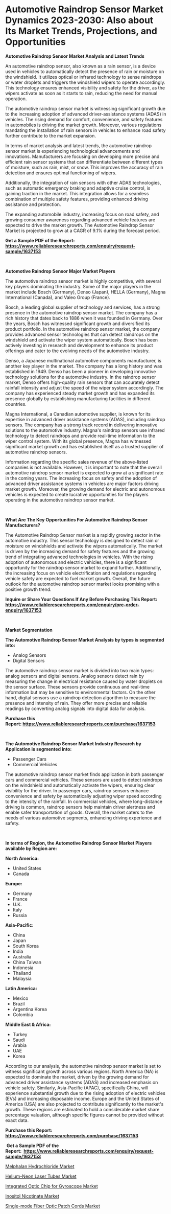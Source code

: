 <p><h1>Automotive Raindrop Sensor Market Dynamics 2023-2030: Also about Its Market Trends, Projections, and Opportunities</h1></p><p><strong>Automotive Raindrop Sensor Market Analysis and Latest Trends</strong></p>
<p><p>An automotive raindrop sensor, also known as a rain sensor, is a device used in vehicles to automatically detect the presence of rain or moisture on the windshield. It utilizes optical or infrared technology to sense raindrops or water droplets and triggers the windshield wipers to operate accordingly. This technology ensures enhanced visibility and safety for the driver, as the wipers activate as soon as it starts to rain, reducing the need for manual operation.</p><p>The automotive raindrop sensor market is witnessing significant growth due to the increasing adoption of advanced driver-assistance systems (ADAS) in vehicles. The rising demand for comfort, convenience, and safety features in automobiles is driving the market growth. Moreover, various regulations mandating the installation of rain sensors in vehicles to enhance road safety further contribute to the market expansion.</p><p>In terms of market analysis and latest trends, the automotive raindrop sensor market is experiencing technological advancements and innovations. Manufacturers are focusing on developing more precise and efficient rain sensor systems that can differentiate between different types of moisture, such as rain, mist, or snow. This improves the accuracy of rain detection and ensures optimal functioning of wipers.</p><p>Additionally, the integration of rain sensors with other ADAS technologies, such as automatic emergency braking and adaptive cruise control, is gaining traction in the market. This integration allows for a seamless combination of multiple safety features, providing enhanced driving assistance and protection.</p><p>The expanding automobile industry, increasing focus on road safety, and growing consumer awareness regarding advanced vehicle features are expected to drive the market growth. The Automotive Raindrop Sensor Market is projected to grow at a CAGR of 9.1% during the forecast period.</p></p>
<p><strong>Get a Sample PDF of the Report:&nbsp; <a href="https://www.reliableresearchreports.com/enquiry/request-sample/1637153">https://www.reliableresearchreports.com/enquiry/request-sample/1637153</a></strong></p>
<p>&nbsp;</p>
<p><strong>Automotive Raindrop Sensor Major Market Players</strong></p>
<p><p>The automotive raindrop sensor market is highly competitive, with several key players dominating the industry. Some of the major players in the market include Bosch (Germany), Denso (Japan), HELLA (Germany), Magna International (Canada), and Valeo Group (France).</p><p>Bosch, a leading global supplier of technology and services, has a strong presence in the automotive raindrop sensor market. The company has a rich history that dates back to 1886 when it was founded in Germany. Over the years, Bosch has witnessed significant growth and diversified its product portfolio. In the automotive raindrop sensor market, the company provides advanced sensor technologies that can detect raindrops on the windshield and activate the wiper system automatically. Bosch has been actively investing in research and development to enhance its product offerings and cater to the evolving needs of the automotive industry.</p><p>Denso, a Japanese multinational automotive components manufacturer, is another key player in the market. The company has a long history and was established in 1949. Denso has been a pioneer in developing innovative technology solutions for the automotive industry. In the raindrop sensor market, Denso offers high-quality rain sensors that can accurately detect rainfall intensity and adjust the speed of the wiper system accordingly. The company has experienced steady market growth and has expanded its presence globally by establishing manufacturing facilities in different countries.</p><p>Magna International, a Canadian automotive supplier, is known for its expertise in advanced driver assistance systems (ADAS), including raindrop sensors. The company has a strong track record in delivering innovative solutions to the automotive industry. Magna's raindrop sensors use infrared technology to detect raindrops and provide real-time information to the wiper control system. With its global presence, Magna has witnessed significant market growth and has established itself as a trusted supplier of automotive raindrop sensors.</p><p>Information regarding the specific sales revenue of the above-listed companies is not available. However, it is important to note that the overall automotive raindrop sensor market is expected to grow at a significant rate in the coming years. The increasing focus on safety and the adoption of advanced driver assistance systems in vehicles are major factors driving market growth. Moreover, the growing demand for electric and autonomous vehicles is expected to create lucrative opportunities for the players operating in the automotive raindrop sensor market.</p></p>
<p>&nbsp;</p>
<p><strong>What Are The Key Opportunities For Automotive Raindrop Sensor Manufacturers?</strong></p>
<p><p>The Automotive Raindrop Sensor market is a rapidly growing sector in the automotive industry. This sensor technology is designed to detect rain or moisture on windshields and activate the wipers automatically. The market is driven by the increasing demand for safety features and the growing trend of integrating advanced technologies in vehicles. With the rising adoption of autonomous and electric vehicles, there is a significant opportunity for the raindrop sensor market to expand further. Additionally, the increasing focus on vehicle electrification and regulations regarding vehicle safety are expected to fuel market growth. Overall, the future outlook for the automotive raindrop sensor market looks promising with a positive growth trend.</p></p>
<p><strong>Inquire or Share Your Questions If Any Before Purchasing This Report: <a href="https://www.reliableresearchreports.com/enquiry/pre-order-enquiry/1637153">https://www.reliableresearchreports.com/enquiry/pre-order-enquiry/1637153</a></strong></p>
<p>&nbsp;</p>
<p><strong>Market Segmentation</strong></p>
<p><strong>The Automotive Raindrop Sensor Market Analysis by types is segmented into:</strong></p>
<p><ul><li>Analog Sensors</li><li>Digital Sensors</li></ul></p>
<p><p>The automotive raindrop sensor market is divided into two main types: analog sensors and digital sensors. Analog sensors detect rain by measuring the change in electrical resistance caused by water droplets on the sensor surface. These sensors provide continuous and real-time information but may be sensitive to environmental factors. On the other hand, digital sensors use a raindrop detection algorithm to measure the presence and intensity of rain. They offer more precise and reliable readings by converting analog signals into digital data for analysis.</p></p>
<p><strong>Purchase this Report:&nbsp;<a href="https://www.reliableresearchreports.com/purchase/1637153">https://www.reliableresearchreports.com/purchase/1637153</a></strong></p>
<p>&nbsp;</p>
<p><strong>The Automotive Raindrop Sensor Market Industry Research by Application is segmented into:</strong></p>
<p><ul><li>Passenger Cars</li><li>Commercial Vehicles</li></ul></p>
<p><p>The automotive raindrop sensor market finds application in both passenger cars and commercial vehicles. These sensors are used to detect raindrops on the windshield and automatically activate the wipers, ensuring clear visibility for the driver. In passenger cars, raindrop sensors enhance convenience and safety by automatically adjusting wiper speed according to the intensity of the rainfall. In commercial vehicles, where long-distance driving is common, raindrop sensors help maintain driver alertness and enable safer transportation of goods. Overall, the market caters to the needs of various automotive segments, enhancing driving experience and safety.</p></p>
<p>&nbsp;</p>
<p><strong>In terms of Region, the Automotive Raindrop Sensor Market Players available by Region are:</strong></p>
<p>
    <p> <strong> North America: </strong>
        <ul>
            <li>United States</li>
            <li>Canada</li>
        </ul>
        </p> 
    <p> <strong> Europe: </strong>
        <ul>
            <li>Germany</li>
            <li>France</li>
            <li>U.K.</li>
            <li>Italy</li>
            <li>Russia</li>
        </ul>
        </p> 
    <p> <strong> Asia-Pacific: </strong>
        <ul>
            <li>China</li>
            <li>Japan</li>
            <li>South Korea</li>
            <li>India</li>
            <li>Australia</li>
            <li>China Taiwan</li>
            <li>Indonesia</li>
            <li>Thailand</li>
            <li>Malaysia</li>
        </ul>
        </p> 
    <p> <strong> Latin America: </strong>
        <ul>
            <li>Mexico</li>
            <li>Brazil</li>
            <li>Argentina Korea</li>
            <li>Colombia</li>
        </ul>
        </p> 
    <p> <strong> Middle East & Africa: </strong>
        <ul>
            <li>Turkey</li>
            <li>Saudi</li>
            <li>Arabia</li>
            <li>UAE</li>
            <li>Korea</li>
        </ul>
    </p>
    </p>
<p><p>According to our analysis, the automotive raindrop sensor market is set to witness significant growth across various regions. North America (NA) is expected to dominate the market, driven by the growing demand for advanced driver assistance systems (ADAS) and increased emphasis on vehicle safety. Similarly, Asia-Pacific (APAC), specifically China, will experience substantial growth due to the rising adoption of electric vehicles (EVs) and increasing disposable income. Europe and the United States of America (USA) are also projected to contribute significantly to the market's growth. These regions are estimated to hold a considerable market share percentage valuation, although specific figures cannot be provided without exact data.</p></p>
<p><strong>Purchase this Report: <a href="https://www.reliableresearchreports.com/purchase/1637153">https://www.reliableresearchreports.com/purchase/1637153</a></strong></p>
<p>&nbsp;<strong>Get a Sample PDF of the Report:&nbsp;&nbsp;<a href="https://www.reliableresearchreports.com/enquiry/request-sample/1637153">https://www.reliableresearchreports.com/enquiry/request-sample/1637153</a></strong></p>
<p><strong></strong></p>
<p><p><a href="https://medium.com/@amandagarza17/melphalan-hydrochloride-market-size-growth-forecast-2023-2030-3f45358b5a6f">Melphalan Hydrochloride Market</a></p><p><a href="https://www.linkedin.com/pulse/helium-neon-laser-tubes-market-insights-players-forecast-z6zpe/">Helium-Neon Laser Tubes Market</a></p><p><a href="https://www.linkedin.com/pulse/integrated-optic-chip-gyroscope-market-insights-players-forecast-3quhe/">Integrated Optic Chip for Gyroscope Market</a></p><p><a href="https://medium.com/@josephweaver29/inositol-nicotinate-market-size-growth-forecast-2023-2030-7111bb79a359">Inositol Nicotinate Market</a></p><p><a href="https://www.linkedin.com/pulse/single-mode-fiber-optic-patch-cords-market-challenges-opportunities-gdjqf/">Single-mode Fiber Optic Patch Cords Market</a></p></p>